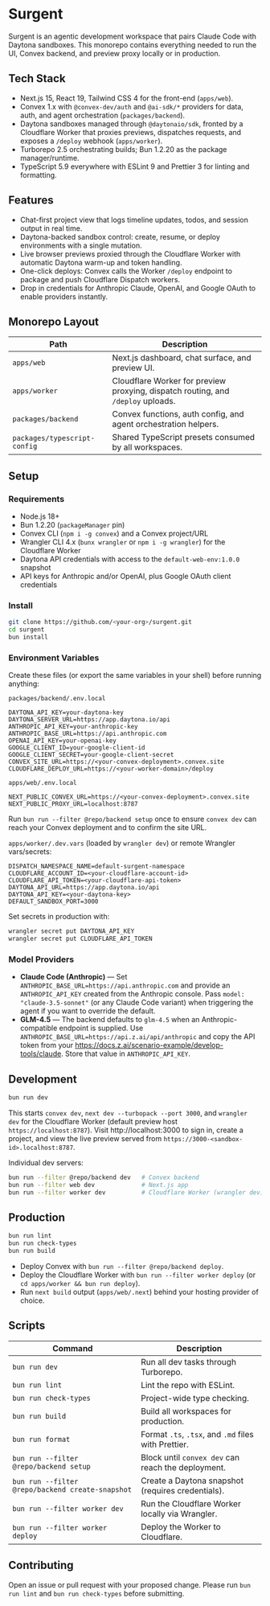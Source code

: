 # Surgent

Surgent is an agentic development workspace that pairs Claude Code with Daytona sandboxes. This monorepo contains everything needed to run the UI, Convex backend, and preview proxy locally or in production.

## Tech Stack
- Next.js 15, React 19, Tailwind CSS 4 for the front-end (`apps/web`).
- Convex 1.x with `@convex-dev/auth` and `@ai-sdk/*` providers for data, auth, and agent orchestration (`packages/backend`).
- Daytona sandboxes managed through `@daytonaio/sdk`, fronted by a Cloudflare Worker that proxies previews, dispatches requests, and exposes a `/deploy` webhook (`apps/worker`).
- Turborepo 2.5 orchestrating builds; Bun 1.2.20 as the package manager/runtime.
- TypeScript 5.9 everywhere with ESLint 9 and Prettier 3 for linting and formatting.

## Features
- Chat-first project view that logs timeline updates, todos, and session output in real time.
- Daytona-backed sandbox control: create, resume, or deploy environments with a single mutation.
- Live browser previews proxied through the Cloudflare Worker with automatic Daytona warm-up and token handling.
- One-click deploys: Convex calls the Worker `/deploy` endpoint to package and push Cloudflare Dispatch workers.
- Drop in credentials for Anthropic Claude, OpenAI, and Google OAuth to enable providers instantly.

## Monorepo Layout
| Path | Description |
| --- | --- |
| `apps/web` | Next.js dashboard, chat surface, and preview UI. |
| `apps/worker` | Cloudflare Worker for preview proxying, dispatch routing, and `/deploy` uploads. |
| `packages/backend` | Convex functions, auth config, and agent orchestration helpers. |
| `packages/typescript-config` | Shared TypeScript presets consumed by all workspaces. |

## Setup
### Requirements
- Node.js 18+
- Bun 1.2.20 (`packageManager` pin)
- Convex CLI (`npm i -g convex`) and a Convex project/URL
- Wrangler CLI 4.x (`bunx wrangler` or `npm i -g wrangler`) for the Cloudflare Worker
- Daytona API credentials with access to the `default-web-env:1.0.0` snapshot
- API keys for Anthropic and/or OpenAI, plus Google OAuth client credentials

### Install
```bash
git clone https://github.com/<your-org>/surgent.git
cd surgent
bun install
```

### Environment Variables
Create these files (or export the same variables in your shell) before running anything:

`packages/backend/.env.local`
```dotenv
DAYTONA_API_KEY=your-daytona-key
DAYTONA_SERVER_URL=https://app.daytona.io/api
ANTHROPIC_API_KEY=your-anthropic-key
ANTHROPIC_BASE_URL=https://api.anthropic.com
OPENAI_API_KEY=your-openai-key
GOOGLE_CLIENT_ID=your-google-client-id
GOOGLE_CLIENT_SECRET=your-google-client-secret
CONVEX_SITE_URL=https://<your-convex-deployment>.convex.site
CLOUDFLARE_DEPLOY_URL=https://<your-worker-domain>/deploy
```

`apps/web/.env.local`
```dotenv
NEXT_PUBLIC_CONVEX_URL=https://<your-convex-deployment>.convex.site
NEXT_PUBLIC_PROXY_URL=localhost:8787
```
Run `bun run --filter @repo/backend setup` once to ensure `convex dev` can reach your Convex deployment and to confirm the site URL.

`apps/worker/.dev.vars` (loaded by `wrangler dev`) or remote Wrangler vars/secrets:
```dotenv
DISPATCH_NAMESPACE_NAME=default-surgent-namespace
CLOUDFLARE_ACCOUNT_ID=<your-cloudflare-account-id>
CLOUDFLARE_API_TOKEN=<your-cloudflare-api-token>
DAYTONA_API_URL=https://app.daytona.io/api
DAYTONA_API_KEY=<your-daytona-key>
DEFAULT_SANDBOX_PORT=3000
```
Set secrets in production with:
```bash
wrangler secret put DAYTONA_API_KEY
wrangler secret put CLOUDFLARE_API_TOKEN
```

### Model Providers
- **Claude Code (Anthropic)** — Set `ANTHROPIC_BASE_URL=https://api.anthropic.com` and provide an `ANTHROPIC_API_KEY` created from the Anthropic console. Pass `model: "claude-3.5-sonnet"` (or any Claude Code variant) when triggering the agent if you want to override the default.
- **GLM-4.5** — The backend defaults to `glm-4.5` when an Anthropic-compatible endpoint is supplied. Use `ANTHROPIC_BASE_URL=https://api.z.ai/api/anthropic` and copy the API token from your https://docs.z.ai/scenario-example/develop-tools/claude. Store that value in `ANTHROPIC_API_KEY`.

## Development
```bash
bun run dev
```
This starts `convex dev`, `next dev --turbopack --port 3000`, and `wrangler dev` for the Cloudflare Worker (default preview host `https://localhost:8787`). Visit http://localhost:3000 to sign in, create a project, and view the live preview served from `https://3000-<sandbox-id>.localhost:8787`.

Individual dev servers:
```bash
bun run --filter @repo/backend dev   # Convex backend
bun run --filter web dev             # Next.js app
bun run --filter worker dev          # Cloudflare Worker (wrangler dev)
```

## Production
```bash
bun run lint
bun run check-types
bun run build
```
- Deploy Convex with `bun run --filter @repo/backend deploy`.
- Deploy the Cloudflare Worker with `bun run --filter worker deploy` (or `cd apps/worker && bun run deploy`).
- Run `next build` output (`apps/web/.next`) behind your hosting provider of choice.

## Scripts
| Command | Description |
| --- | --- |
| `bun run dev` | Run all dev tasks through Turborepo. |
| `bun run lint` | Lint the repo with ESLint. |
| `bun run check-types` | Project-wide type checking. |
| `bun run build` | Build all workspaces for production. |
| `bun run format` | Format `.ts`, `.tsx`, and `.md` files with Prettier. |
| `bun run --filter @repo/backend setup` | Block until `convex dev` can reach the deployment. |
| `bun run --filter @repo/backend create-snapshot` | Create a Daytona snapshot (requires credentials). |
| `bun run --filter worker dev` | Run the Cloudflare Worker locally via Wrangler. |
| `bun run --filter worker deploy` | Deploy the Worker to Cloudflare. |

## Contributing
Open an issue or pull request with your proposed change. Please run `bun run lint` and `bun run check-types` before submitting.

